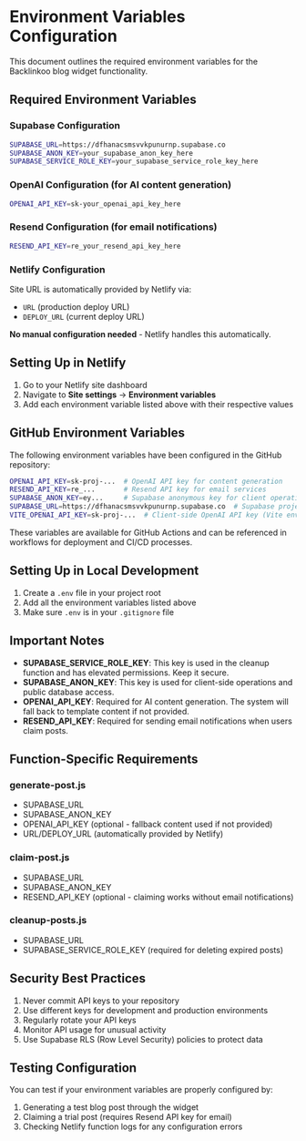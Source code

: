 # Environment Variables Configuration

This document outlines the required environment variables for the Backlinkoo blog widget functionality.

## Required Environment Variables

### Supabase Configuration
```bash
SUPABASE_URL=https://dfhanacsmsvvkpunurnp.supabase.co
SUPABASE_ANON_KEY=your_supabase_anon_key_here
SUPABASE_SERVICE_ROLE_KEY=your_supabase_service_role_key_here
```

### OpenAI Configuration (for AI content generation)
```bash
OPENAI_API_KEY=sk-your_openai_api_key_here
```

### Resend Configuration (for email notifications)
```bash
RESEND_API_KEY=re_your_resend_api_key_here
```

### Netlify Configuration
Site URL is automatically provided by Netlify via:
- `URL` (production deploy URL)
- `DEPLOY_URL` (current deploy URL)

**No manual configuration needed** - Netlify handles this automatically.

## Setting Up in Netlify

1. Go to your Netlify site dashboard
2. Navigate to **Site settings** → **Environment variables**
3. Add each environment variable listed above with their respective values

## GitHub Environment Variables

The following environment variables have been configured in the GitHub repository:

```bash
OPENAI_API_KEY=sk-proj-...  # OpenAI API key for content generation
RESEND_API_KEY=re_...       # Resend API key for email services
SUPABASE_ANON_KEY=ey...     # Supabase anonymous key for client operations
SUPABASE_URL=https://dfhanacsmsvvkpunurnp.supabase.co  # Supabase project URL
VITE_OPENAI_API_KEY=sk-proj-...  # Client-side OpenAI API key (Vite env var)
```

These variables are available for GitHub Actions and can be referenced in workflows for deployment and CI/CD processes.

## Setting Up in Local Development

1. Create a `.env` file in your project root
2. Add all the environment variables listed above
3. Make sure `.env` is in your `.gitignore` file

## Important Notes

- **SUPABASE_SERVICE_ROLE_KEY**: This key is used in the cleanup function and has elevated permissions. Keep it secure.
- **SUPABASE_ANON_KEY**: This key is used for client-side operations and public database access.
- **OPENAI_API_KEY**: Required for AI content generation. The system will fall back to template content if not provided.
- **RESEND_API_KEY**: Required for sending email notifications when users claim posts.

## Function-Specific Requirements

### generate-post.js
- SUPABASE_URL
- SUPABASE_ANON_KEY
- OPENAI_API_KEY (optional - fallback content used if not provided)
- URL/DEPLOY_URL (automatically provided by Netlify)

### claim-post.js
- SUPABASE_URL
- SUPABASE_ANON_KEY
- RESEND_API_KEY (optional - claiming works without email notifications)

### cleanup-posts.js
- SUPABASE_URL
- SUPABASE_SERVICE_ROLE_KEY (required for deleting expired posts)

## Security Best Practices

1. Never commit API keys to your repository
2. Use different keys for development and production environments
3. Regularly rotate your API keys
4. Monitor API usage for unusual activity
5. Use Supabase RLS (Row Level Security) policies to protect data

## Testing Configuration

You can test if your environment variables are properly configured by:

1. Generating a test blog post through the widget
2. Claiming a trial post (requires Resend API key for email)
3. Checking Netlify function logs for any configuration errors
